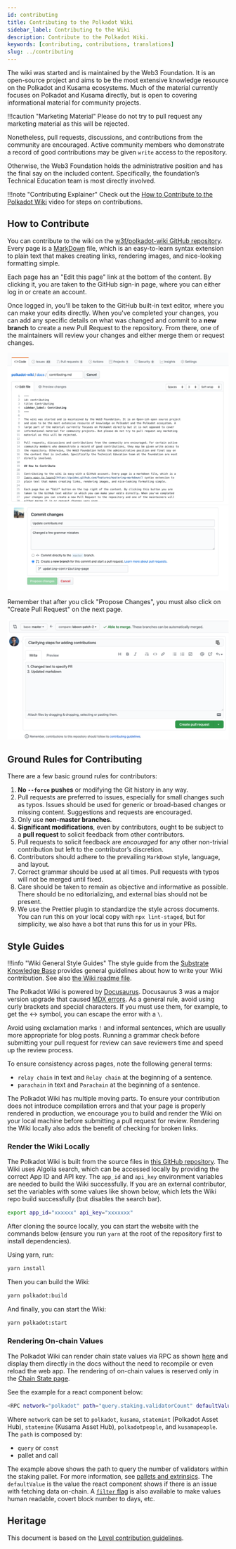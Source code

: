 ```yaml
---
id: contributing
title: Contributing to the Polkadot Wiki
sidebar_label: Contributing to the Wiki
description: Contribute to the Polkadot Wiki.
keywords: [contributing, contributions, translations]
slug: ../contributing
---
```


The wiki was started and is maintained by the Web3 Foundation. It is an open-source project and aims
to be the most extensive knowledge resource on the Polkadot and Kusama ecosystems. Much of the
material currently focuses on Polkadot and Kusama directly, but is open to covering informational
material for community projects.

!!!caution "Marketing Material"
      Please do not try to pull request any marketing material as this will be rejected.

Nonetheless, pull requests, discussions, and contributions from the community are encouraged. Active community members who demonstrate a record of good contributions may be given `write` access to the repository.

Otherwise, the Web3 Foundation holds the administrative position and has the final say on the included content. Specifically, the foundation’s Technical Education team is most directly involved.

!!!note "Contributing Explainer"
      Check out the [How to Contribute to the Polkadot Wiki](https://www.youtube.com/watch?v=6i55KOcy7B0)
      video for steps on contributions.



## How to Contribute

You can contribute to the wiki on the
[w3f/polkadot-wiki GitHub repository](https://github.com/w3f/polkadot-wiki). Every page is a [MarkDown](https://guides.github.com/features/mastering-markdown/) file, which is an easy-to-learn syntax extension to plain text that makes creating links, rendering images, and nice-looking
formatting simple.

Each page has an "Edit this page" link at the bottom of the content. By clicking it, you are taken
to the GitHub sign-in page, where you can either log in or create an account.

Once logged in, you'll be taken to the GitHub built-in text editor, where you can make your edits
directly. When you've completed your changes, you can add any specific details on what was changed
and commit to a **new branch** to create a new Pull Request to the repository. From there, one of
the maintainers will review your changes and either merge them or request changes.

![contributing](../assets/contributing.png)
![creating-pull-request](../assets/creating-pull-request.png)

Remember that after you click "Propose Changes", you must also click on "Create Pull Request" on the next page.

![creating-pull-request-2](../assets/creating-pull-request-2.png)

## Ground Rules for Contributing

There are a few basic ground rules for contributors:

1. **No `--force` pushes** or modifying the Git history in any way.
2. Pull requests are preferred to issues, especially for small changes such as typos. Issues should
   be used for generic or broad-based changes or missing content. Suggestions and requests are
   encouraged.
3. Only use **non-master branches**.
4. **Significant modifications**, even by contributors, ought to be subject to a **pull request** to
   solicit feedback from other contributors.
5. Pull requests to solicit feedback are _encouraged_ for any other non-trivial contribution but
   left to the contributor’s discretion.
6. Contributors should adhere to the prevailing `MarkDown` style, language, and layout.
7. Correct grammar should be used at all times. Pull requests with typos will not be merged until
   fixed.
8. Care should be taken to remain as objective and informative as possible. There should be no
   editorializing, and external bias should not be present.
9. We use the Prettier plugin to standardize the style across documents. You can run this on your
   local copy with `npx lint-staged`, but for simplicity, we also have a bot that runs this for us
   in your PRs.

## Style Guides

!!!info "Wiki General Style Guides"
      The style guide from the [Substrate Knowledge Base](https://github.com/substrate-developer-hub/knowledgebase/blob/master/CONTRIBUTING.md#documentation-style) provides general guidelines about how to write your Wiki contribution. See also [the Wiki readme file](https://github.com/w3f/polkadot-wiki?tab=readme-ov-file#contributing-to-documentation).



The Polkadot Wiki is powered by [Docusaurus](https://docusaurus.io/). Docusaurus 3 was a major
version upgrade that caused [MDX errors](https://docusaurus.io/docs/3.2.1/migration/v3). As a general rule, avoid using curly brackets and special characters. If you must use them, for example, to get the \<-\> symbol, you can escape the error with a `\`.

Avoid using exclamation marks `!` and informal sentences, which are usually more appropriate for
blog posts. Running a grammar check before submitting your pull request for review can save
reviewers time and speed up the review process.

To ensure consistency across pages, note the following general terms:

- `relay chain` in text and `Relay chain` at the beginning of a sentence.
- `parachain` in text and `Parachain` at the beginning of a sentence.

The Polkadot Wiki has multiple moving parts. To ensure your contribution does not introduce
compilation errors and that your page is properly rendered in production, we encourage you to build
and render the Wiki on your local machine before submitting a pull request for review. Rendering the
Wiki locally also adds the benefit of checking for broken links.

### Render the Wiki Locally

The Polkadot Wiki is built from the source files in
[this GitHub repository](https://github.com/w3f/polkadot-wiki). The Wiki uses Algolia search, which
can be accessed locally by providing the correct App ID and API key. The `app_id` and `api_key`
environment variables are needed to build the Wiki successfully. If you are an external contributor,
set the variables with some values like shown below, which lets the Wiki repo build successfully
(but disables the search bar).

```bash
export app_id="xxxxxx" api_key="xxxxxxx"
```

After cloning the source locally, you can start the website with the commands below (ensure you run
`yarn` at the root of the repository first to install dependencies).

Using yarn, run:

```bash
yarn install
```

Then you can build the Wiki:

```bash
yarn polkadot:build
```

And finally, you can start the Wiki:

```bash
yarn polkadot:start
```

### Rendering On-chain Values

The Polkadot Wiki can render chain state values via RPC as shown
[here](https://github.com/w3f/polkadot-wiki/blob/master/components/RPC-Connection.jsx) and display
them directly in the docs without the need to recompile or even reload the web app. The rendering of
on-chain values is reserved only in the [Chain State page](chain-state-values.md).

See the example for a react component below:

```bash
<RPC network="polkadot" path="query.staking.validatorCount" defaultValue="400"/>
```

Where `network` can be set to `polkadot`, `kusama`, `statemint` (Polkadot Asset Hub), `statemine`
(Kusama Asset Hub), `polkadotpeople`, and `kusamapeople`. The `path` is composed by:

- `query` or `const`
- pallet and call

The example above shows the path to query the number of validators within the staking pallet. For
more information, see
[pallets and extrinsics](../learn/learn-transactions.md#pallets-and-extrinsics). The `defaultValue`
is the value the react component shows if there is an issue with fetching data on-chain. A
[`filter` flag](https://github.com/w3f/polkadot-wiki/blob/master/components/utilities/filters.js) is
also available to make values human readable, covert block number to days, etc.

## Heritage

This document is based on the
[Level contribution guidelines](https://github.com/Level/community/blob/master/CONTRIBUTING.md).
